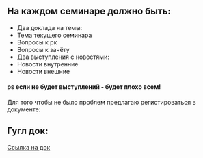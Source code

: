 ## На каждом семинаре должно быть:
*  Два доклада на темы: 
  * Тема текущего семинара
  * Вопросы к рк
  * Вопросы к зачёту
*  Два выступления с новостями:
  * Новости внутренние 
  * Новости внешние
#### ps если не будет выступлений - будет плохо всем!
Для того чтобы не было проблем предлагаю регистироваться в документе:
## Гугл док:
[Ссылка на док](https://goo.gl/fQ49W1)
